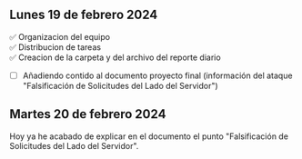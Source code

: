 ## Lunes 19 de febrero 2024 <br>
✅ Organizacion del equipo <br>
✅ Distribucion de tareas <br>
✅ Creacion de la carpeta y del archivo del reporte diario <br>
- [ ] Añadiendo contido al documento proyecto final (información del ataque "Falsificación de Solicitudes del Lado del Servidor") <br>

## Martes 20 de febrero 2024 <br>
Hoy ya he acabado de explicar en el documento el punto "Falsificación de Solicitudes del Lado del Servidor".
